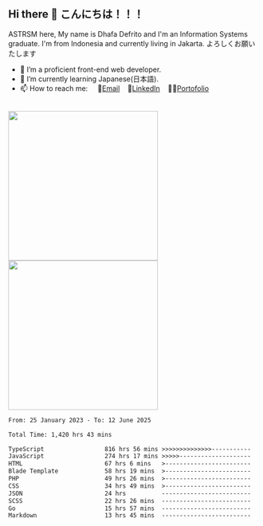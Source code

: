 ## Hi there 👋 こんにちは！！！
ASTRSM here, My name is Dhafa Defrito and I'm an Information Systems graduate. I'm from Indonesia and currently living in Jakarta. よろしくお願いたします

- 🔭 I’m a proficient front-end web developer.
- 🌱 I’m currently learning Japanese(日本語).
- 📫 How to reach me: &nbsp;&nbsp;&nbsp;&nbsp;📧[Email](ddefrito@gmail.com)&nbsp;&nbsp;&nbsp;&nbsp;💼[LinkedIn](https://www.linkedin.com/in/dhafad)&nbsp;&nbsp;&nbsp;&nbsp;👨‍🎨[Portofolio](https://ddefrito.vercel.app/)

<br>

<div align="left">
  <img src="https://media1.tenor.com/m/F96DSPtSiSgAAAAd/isekaijoucho-kamitsubaki.gif" height="300" />
	<a href="https://last.fm/user/nerumaeni"><img src="https://lastfm-recently-played.vercel.app/api?user=nerumaeni&count=5" height="300" /></a>
</div=

<!--START_SECTION:waka-->

```txt
From: 25 January 2023 - To: 12 June 2025

Total Time: 1,420 hrs 43 mins

TypeScript                 816 hrs 56 mins >>>>>>>>>>>>>>-----------   57.50 %
JavaScript                 274 hrs 17 mins >>>>>--------------------   19.31 %
HTML                       67 hrs 6 mins   >------------------------   04.72 %
Blade Template             58 hrs 19 mins  >------------------------   04.11 %
PHP                        49 hrs 26 mins  >------------------------   03.48 %
CSS                        34 hrs 49 mins  >------------------------   02.45 %
JSON                       24 hrs          -------------------------   01.69 %
SCSS                       22 hrs 26 mins  -------------------------   01.58 %
Go                         15 hrs 57 mins  -------------------------   01.12 %
Markdown                   13 hrs 45 mins  -------------------------   00.97 %
```

<!--END_SECTION:waka-->
